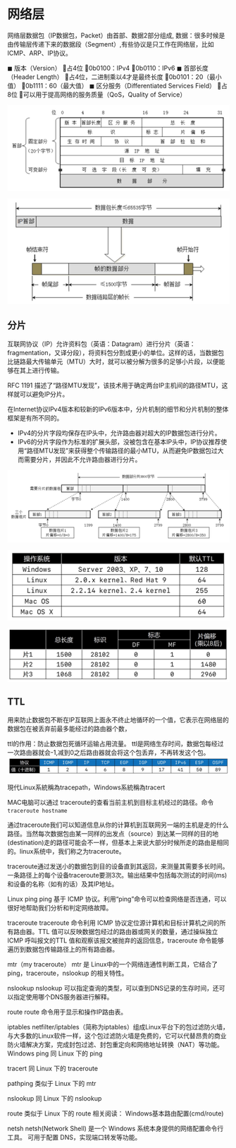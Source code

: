 # 网络层
网络层数据包（IP数据包，Packet）由首部、数据2部分组成, 数据：很多时候是由传输层传递下来的数据段（Segment）,有些协议是只工作在网络层，比如ICMP、ARP、IP协议。

◼ 版本（Version）
占4位
0b0100：IPv4
0b0110：IPv6
◼ 首部长度（Header Length）
占4位，二进制乘以4才是最终长度
0b0101：20（最小值）
0b1111：60（最大值）
◼ 区分服务（Differentiated Services Field）
占8位
可以用于提高网络的服务质量（QoS，Quality of Service）


![](../network/imgs/network_45.jpg)

![](../network/imgs/network_46.jpg)


## 分片
互联网协议（IP）允许资料包（英语：Datagram）进行分片（英语：fragmentation，又译分段），将资料包分割成更小的单位。这样的话，当数据包比链路最大传输单元（MTU）大时，就可以被分解为很多的足够小片段，以便能够在其上进行传输。

RFC 1191 描述了“路径MTU发现”，该技术用于确定两台IP主机间的路径MTU，这样就可以避免IP分片。

在Internet协议IPv4版本和较新的IPv6版本中，分片机制的细节和分片机制的整体框架是有所不同的。

* IPv4的分片字段均保存在IP头中，允许路由器对超大的IP数据包进行分片。
* IPv6的分片字段作为标准的扩展头部，没被包含在基本IP头中，IP协议推荐使用“路径MTU发现”来获得整个传输路径的最小MTU，从而避免IP数据包过大而需要分片，并因此不允许路由器进行分片。


![](../network/imgs/network_47.jpg)

![](../network/imgs/network_48.jpg)

![](../network/imgs/network_49.jpg)



## TTL

用来防止数据包不断在IP互联网上面永不终止地循环的一个值，它表示在网络层的数据包在被丢弃前最多能经过的路由器个数，


ttl的作用：防止数据包死循环运输占用流量。
ttl是网络生存时间，数据包每经过一次路由器就会-1,减到0之后路由器就会将这个包丢弃，不再转发这个包。
![](../network/imgs/network_50.jpg)

現代Linux系統稱為tracepath，Windows系統稱為tracert

MAC电脑可以通过 traceroute的查看当前主机到目标主机经过的路径。命令`traceroute hostname`

通过traceroute我们可以知道信息从你的计算机到互联网另一端的主机是走的什么路径。当然每次数据包由某一同样的出发点（source）到达某一同样的目的地(destination)走的路径可能会不一样，但基本上来说大部分时候所走的路由是相同的。linux系统中，我们称之为traceroute。

traceroute通过发送小的数据包到目的设备直到其返回，来测量其需要多长时间。一条路径上的每个设备traceroute要测3次。输出结果中包括每次测试的时间(ms)和设备的名称（如有的话）及其IP地址。


Linux
ping
ping 基于 ICMP 协议。利用“ping”命令可以检查网络是否连通，可以很好地帮助我们分析和判定网络故障。

traceroute
traceroute 命令利用 ICMP 协议定位源计算机和目标计算机之间的所有路由器。TTL 值可以反映数据包经过的路由器或网关的数量，通过操纵独立ICMP 呼叫报文的TTL 值和观察该报文被抛弃的返回信息，traceroute 命令能够遍历到数据包传输路径上的所有路由器。

mtr（my traceroute）
mtr 是 Linux中的一个网络连通性判断工具，它结合了ping，traceroute，nslookup 的相关特性。

nslookup
nslookup 可以指定查询的类型，可以查到DNS记录的生存时间，还可以指定使用哪个DNS服务器进行解释。

route
route 命令用于显示和操作IP路由表。

iptables
netfilter/iptables（简称为iptables）组成Linux平台下的包过滤防火墙，与大多数的Linux软件一样，这个包过滤防火墙是免费的，它可以代替昂贵的商业防火墙解决方案，完成封包过滤、封包重定向和网络地址转换（NAT）等功能。
Windows
ping
同 Linux 下的 ping

tracert
同 Linux 下的 traceroute

pathping
类似于 Linux 下的 mtr

nslookup
同 Linux 下的 nslookup

route
类似于 Linux 下的 route
相关阅读： Windows基本路由配置(cmd/route)

netsh
netsh(Network Shell) 是一个 Windows 系统本身提供的网络配置命令行工具。 可用于配置 DNS，实现端口转发等功能。